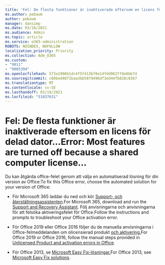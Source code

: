 ```yaml
---
title: 'Fel: De flesta funktioner är inaktiverade eftersom en licens för delad dator...'
ms.author: pebaum
author: pebaum
manager: dansimp
ms.date: 03/16/2021
ms.audience: Admin
ms.topic: article
ms.service: o365-administration
ROBOTS: NOINDEX, NOFOLLOW
localization_priority: Priority
ms.collection: Adm_O365
ms.custom:
- "9811"
- "9005394"
ms.openlocfilehash: 573a1906b1dc4f5f413bf0e14fdd962ff8e8bb74
ms.sourcegitcommit: c08bed4071baa3bb5879496df3ed44fb828c8367
ms.translationtype: MT
ms.contentlocale: sv-SE
ms.lasthandoff: 03/19/2021
ms.locfileid: "51037631"
---
```

# <a name="error-most-features-are-turned-off-because-a-shared-computer-license"></a><span data-ttu-id="5e732-102">Fel: De flesta funktioner är inaktiverade eftersom en licens för delad dator...</span><span class="sxs-lookup"><span data-stu-id="5e732-102">Error: Most features are turned off because a shared computer license...</span></span>

<span data-ttu-id="5e732-103">Du kan åtgärda office-felet genom att välja en automatiserad lösning för din version av Office:</span><span class="sxs-lookup"><span data-stu-id="5e732-103">To fix this Office error, choose the automated solution for your version of Office:</span></span>

- <span data-ttu-id="5e732-104">För Microsoft 365 laddar du ned och kör [Support- och återställningsassistenten](https://aka.ms/SaRA-OfficeActivation-Chat).</span><span class="sxs-lookup"><span data-stu-id="5e732-104">For Microsoft 365, download and run the [Support and Recovery Assistant](https://aka.ms/SaRA-OfficeActivation-Chat).</span></span> <span data-ttu-id="5e732-105">Följ anvisningarna och anvisningarna för att felsöka aktiveringsfelet för Office.</span><span class="sxs-lookup"><span data-stu-id="5e732-105">Follow the instructions and prompts to troubleshoot your Office activation error.</span></span>

- <span data-ttu-id="5e732-106">För Office 2019 eller Office 2016 följer du de manuella anvisningarna i Office-felmeddelanden om olicensierad produkt [och aktivering.](https://support.microsoft.com/office/0d23d3c0-c19c-4b2f-9845-5344fedc4380#bkmk_fixyourself)</span><span class="sxs-lookup"><span data-stu-id="5e732-106">For Office 2019 or Office 2016, follow the manual steps provided in [Unlicensed Product and activation errors in Office](https://support.microsoft.com/office/0d23d3c0-c19c-4b2f-9845-5344fedc4380#bkmk_fixyourself).</span></span>

- <span data-ttu-id="5e732-107">För Office 2013, se [Microsoft Easy Fix-lösningar.](https://support.microsoft.com/topic/microsoft-easy-fix-solutions-have-been-discontinued-b0f4b5f9-3b5a-bd9e-d75d-d45e2f12e16c)</span><span class="sxs-lookup"><span data-stu-id="5e732-107">For Office 2013, see [Microsoft Easy Fix solutions](https://support.microsoft.com/topic/microsoft-easy-fix-solutions-have-been-discontinued-b0f4b5f9-3b5a-bd9e-d75d-d45e2f12e16c).</span></span>